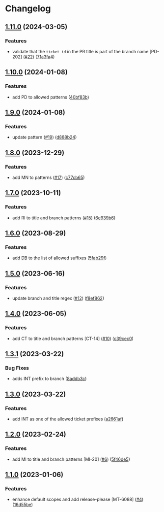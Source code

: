# Changelog

## [1.11.0](https://github.com/MobieTrain/pr-lint/compare/v1.10.0...v1.11.0) (2024-03-05)


### Features

* validate that the `ticket id` in the PR title is part of the branch name [PD-202] ([#22](https://github.com/MobieTrain/pr-lint/issues/22)) ([71a3fa4](https://github.com/MobieTrain/pr-lint/commit/71a3fa4827aba1373593da806c72e85962579b99))

## [1.10.0](https://github.com/MobieTrain/pr-lint/compare/v1.9.0...v1.10.0) (2024-01-08)


### Features

* add PD to allowed patterns ([40bf83b](https://github.com/MobieTrain/pr-lint/commit/40bf83b241c1601a81284c67cb50025c63699fd0))

## [1.9.0](https://github.com/MobieTrain/pr-lint/compare/v1.8.0...v1.9.0) (2024-01-08)


### Features

* update pattern ([#19](https://github.com/MobieTrain/pr-lint/issues/19)) ([d888b24](https://github.com/MobieTrain/pr-lint/commit/d888b24da8b2061f441fe74d8f827973e05c616f))

## [1.8.0](https://github.com/MobieTrain/pr-lint/compare/v1.7.0...v1.8.0) (2023-12-29)


### Features

* add MN to patterns ([#17](https://github.com/MobieTrain/pr-lint/issues/17)) ([c77cb65](https://github.com/MobieTrain/pr-lint/commit/c77cb65fddafe491b9e46f778eb79ba7937afe7d))

## [1.7.0](https://github.com/MobieTrain/pr-lint/compare/v1.6.0...v1.7.0) (2023-10-11)


### Features

* add RI to title and branch patterns ([#15](https://github.com/MobieTrain/pr-lint/issues/15)) ([6e939b6](https://github.com/MobieTrain/pr-lint/commit/6e939b66fdf64b50c107bb8a4339a1723b83f9b1))

## [1.6.0](https://github.com/MobieTrain/pr-lint/compare/v1.5.0...v1.6.0) (2023-08-29)


### Features

* add DB to the list of allowed suffixes ([5fab29f](https://github.com/MobieTrain/pr-lint/commit/5fab29f42acca3cb247356748a42d98d433b98c8))

## [1.5.0](https://github.com/MobieTrain/pr-lint/compare/v1.4.0...v1.5.0) (2023-06-16)


### Features

* update branch and title regex ([#12](https://github.com/MobieTrain/pr-lint/issues/12)) ([f8ef862](https://github.com/MobieTrain/pr-lint/commit/f8ef862c788d1b5c1b7c353884caef4a2c9fbc2d))

## [1.4.0](https://github.com/MobieTrain/pr-lint/compare/v1.3.1...v1.4.0) (2023-06-05)


### Features

* add CT to title and branch patterns [CT-14] ([#10](https://github.com/MobieTrain/pr-lint/issues/10)) ([c39cec0](https://github.com/MobieTrain/pr-lint/commit/c39cec03f86e91e3a80dce57219361df719bdbf2))

## [1.3.1](https://github.com/MobieTrain/pr-lint/compare/v1.3.0...v1.3.1) (2023-03-22)


### Bug Fixes

* adds INT prefix to branch ([8addb3c](https://github.com/MobieTrain/pr-lint/commit/8addb3cb130339c91e0e8f893c71d5ba7e4b7da6))

## [1.3.0](https://github.com/MobieTrain/pr-lint/compare/v1.2.0...v1.3.0) (2023-03-22)


### Features

* add INT as one of the allowed ticket prefixes ([a2661af](https://github.com/MobieTrain/pr-lint/commit/a2661af02a9166ec164332c7bda8f11d8a4fecf2))

## [1.2.0](https://github.com/MobieTrain/pr-lint/compare/v1.1.0...v1.2.0) (2023-02-24)


### Features

* add MI to title and branch patterns [MI-20] ([#6](https://github.com/MobieTrain/pr-lint/issues/6)) ([5f46de5](https://github.com/MobieTrain/pr-lint/commit/5f46de589fad23d0e6b9cbbe2e5c214315bf1d0b))

## [1.1.0](https://github.com/MobieTrain/pr-lint/compare/v1.0.1...v1.1.0) (2023-01-06)


### Features

* enhance default scopes and add release-please [MT-6088] ([#4](https://github.com/MobieTrain/pr-lint/issues/4)) ([16d55be](https://github.com/MobieTrain/pr-lint/commit/16d55becf8b31bb116fd058f4550896b34079a5c))
